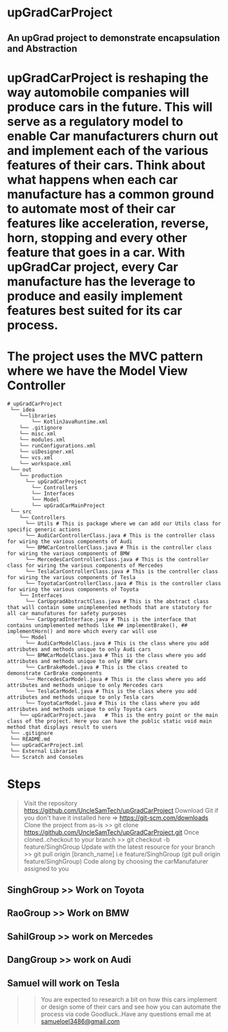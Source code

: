# upGradCarProject
## An upGrad project to demonstrate encapsulation and Abstraction

# upGradCarProject is reshaping the way automobile companies will produce cars in the future. This will serve as a regulatory model to enable Car manufacturers churn out and implement each of the various features of their cars. Think about what happens when each car manufacture has a common ground to automate most of their car features like acceleration, reverse, horn, stopping and every other feature that goes in a car. With upGradCar project, every Car manufacture has the leverage to produce and easily implement features best suited for its car process.

# The project uses the MVC pattern where we have the Model View Controller
```
# upGradCarProject
 └── idea
    └──libraries
        └── KotlinJavaRuntime.xml
    └── .gitignore
    └── misc.xml
    └── modules.xml
    └── runConfigurations.xml
    └── uiDesigner.xml
    └── vcs.xml
    └── workspace.xml
 └── out
    └── production
      └── upGradCarProject
        └── Controllers
        └── Interfaces
        └── Model
        └── upGradCarMainProject
 └── src
    └── Controllers
      └── Utils # This is package where we can add our Utils class for specific generic actions
      └── AudiCarControllerClass.java # This is the controller class for wiring the various components of Audi
      └── BMWCarControllerClass.java # This is the controller class for wiring the various components of BMW
      └── MercedesCarControllerClass.java # This is the controller class for wiring the various components of Mercedes
      └── TeslaCarControllerClass.java # This is the controller class for wiring the various components of Tesla
      └── ToyotaCarControllerClass.java # This is the controller class for wiring the various components of Toyota
    └── Interfaces
      └── CarUpgradAbstractClass.java # This is the abstract class that will contain some unimplemented methods that are statutory for all car manufatures for safety purposes
      └── CarUpgradInterface.java # This is the interface that contains unimplemented methods like ## implementBrake(), ## implementHorn() and more which every car will use
    └── Model
      └── AudiCarModelClass.java # This is the class where you add attributes and methods unique to only Audi cars
      └── BMWCarModelClass.java # This is the class where you add attributes and methods unique to only BMW cars
      └── CarBrakeModel.java # This is the class created to demonstrate CarBrake components
      └── MercedesCarModel.java # This is the class where you add attributes and methods unique to only Mercedes cars
      └── TeslaCarModel.java # This is the class where you add attributes and methods unique to only Tesla cars
      └── ToyotaCarModel.java # This is the class where you add attributes and methods unique to only Toyota cars
    └── upGradCarProject.java   # This is the entry point or the main class of the project. Here you can have the public static void main method that displays result to users
 └── .gitignore
 └── README.md
 └── upGradCarProject.iml
 └── External Libraries
 └── Scratch and Consoles
 ```
 
 # Steps
 
 > Visit the repository https://github.com/UncleSamTech/upGradCarProject
 > Download Git if you don't have it installed here => https://git-scm.com/downloads
 > Clone the project from as-is >> git clone https://github.com/UncleSamTech/upGradCarProject.git
 > Once cloned..checkout to your branch >> git checkout -b feature/SinghGroup
 > Update with the latest resource for your branch >> git pull origin [branch_name] i.e feature/SinghGroup (git pull origin feature/SinghGroup)
 > Code along by choosing the carManufaturer assigned to you
 
 ## SinghGroup >> Work on Toyota
 ## RaoGroup >> Work on BMW
 ## SahilGroup >> work on Mercedes
 ## DangGroup >> work on Audi
 ## Samuel will work on Tesla
 
 
 >> You are expected to research a bit on how this cars implement or design some of their cars and see how you can automate the process via code Goodluck..Have any questions email me at samueloel3486@gmail.com
